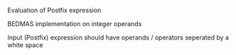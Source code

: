 Evaluation of Postfix expression

BEDMAS implementation on integer operands

Input (Postfix) expression should have operands / operators seperated by a white space
